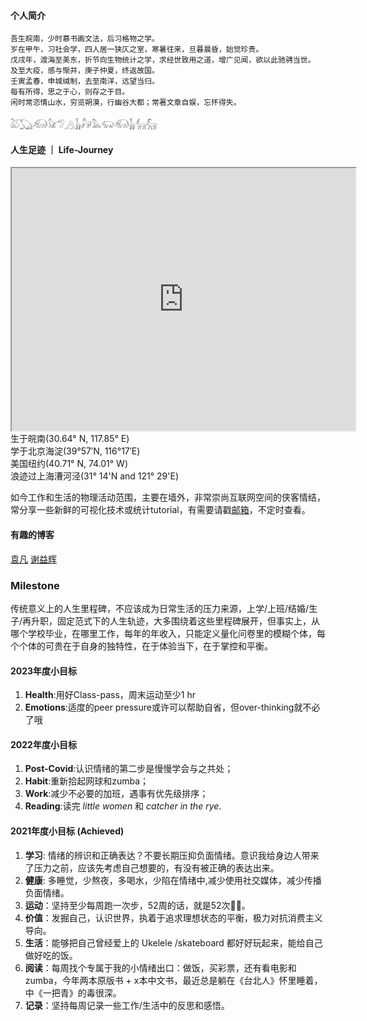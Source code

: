 
#### 个人简介

````SAS
吾生皖南，少时慕书画文法，后习格物之学。
岁在甲午，习社会学，四人居一狭仄之室，寒暑往来，旦暮晨昏，始觉珍贵。
戊戌年，渡海至美东，折节向生物统计之学，求经世致用之道，增广见闻，欲以此驰骋当世。
及至大疫，感与惭并，庚子仲夏，终返故国。
壬寅孟春，申城缄制，去至南洋，远望当归。
每有所得，思之于心，则存之于目。
闲时常恣情山水，穷览朔漠，行幽谷大都；常著文章自娱，忘怀得失。
````

𓅷𓆏𓃰𓃠𓅿𓂻𓃱𓃗𓅓𓃯𓃰𓃱𓃲𓃵

#### 人生足迹 ｜ Life-Journey

<iframe src="https://www.google.com/maps/d/u/0/embed?mid=1mipXeTROxyXGCO7-LrqIvDfRgNgKZrXU" width="550" height="420"></iframe>
<br>
生于皖南(30.64° N, 117.85° E)
<br>
学于北京海淀(39°57′N, 116°17′E)
<br>
美国纽约(40.71° N, 74.01° W)
<br>
浪迹过上海漕河泾(31° 14'N and 121° 29'E)

如今工作和生活的物理活动范围，主要在墙外，非常崇尚互联网空间的侠客情结，常分享一些新鲜的可视化技术或统计tutorial，有需要请戳[邮箱](mailto:sj2921@columbia.edu)，不定时查看。

#### 有趣的博客
[袁凡](https://yuanfan.rbind.io/)
[谢益辉](https://yihui.org/)

### Milestone
传统意义上的人生里程碑，不应该成为日常生活的压力来源，上学/上班/结婚/生子/再升职，固定范式下的人生轨迹，大多围绕着这些里程碑展开，但事实上，从哪个学校毕业，在哪里工作，每年的年收入，只能定义量化问卷里的模糊个体，每个个体的可贵在于自身的独特性，在于体验当下，在于掌控和平衡。

#### 2023年度小目标
1. **Health**:用好Class-pass，周末运动至少1 hr
2. **Emotions**:适度的peer pressure或许可以帮助自省，但over-thinking就不必了哦

#### 2022年度小目标

1. **Post-Covid**:认识情绪的第二步是慢慢学会与之共处；
2. **Habit**:重新拾起网球和zumba；
3. **Work**:减少不必要的加班，遇事有优先级排序；
4. **Reading**:读完 *little women* 和 *catcher in the rye*.

#### 2021年度小目标 (Achieved)
1. **学习**: 情绪的辨识和正确表达？不要长期压抑负面情绪。意识我给身边人带来了压力之前，应该先考虑自己想要的，有没有被正确的表达出来。
2. **健康**: 多睡觉，少熬夜，多喝水，少陷在情绪中,减少使用社交媒体，减少传播负面情绪。
3. **运动**：坚持至少每周跑一次步，52周的话，就是52次🏃‍♀️。
4. **价值**：发掘自己，认识世界，执着于追求理想状态的平衡，极力对抗消费主义导向。
4. **生活**：能够把自己曾经爱上的 Ukelele /skateboard 都好好玩起来，能给自己做好吃的饭。
5. **阅读**：每周找个专属于我的小情绪出口：做饭，买彩票，还有看电影和zumba，今年两本原版书 + x本中文书，最近总是躺在《台北人》怀里睡着，中《一把青》的毒很深。
6. **记录**：坚持每周记录一些工作/生活中的反思和感悟。
